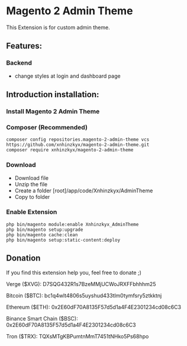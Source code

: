 # Magento 2 Admin Theme

This Extension is for custom admin theme.

## Features:

### Backend
- change styles at login and dashboard page

## Introduction installation:

### Install Magento 2 Admin Theme

### Composer (Recommended)

```
composer config repositories.magento-2-admin-theme vcs https://github.com/xnhinzkyx/magento-2-admin-theme.git
composer require xnhinzkyx/magento-2-admin-theme
```

### Download

- Download file
- Unzip the file
- Create a folder [root]/app/code/Xnhinzkyx/AdminTheme
- Copy to folder

### Enable Extension

```
php bin/magento module:enable Xnhinzkyx_AdminTheme
php bin/magento setup:upgrade
php bin/magento cache:clean
php bin/magento setup:static-content:deploy
```



## Donation
If you find this extension help you,  feel free to donate
;)

Verge ($XVG): D7SQG432R1s7BzeMMjUCWoJRXFFbhhhm25

Bitcoin ($BTC): bc1q4wlt4806s5uyshud433tlm0tymfsry5ztkktnj

Ethereum ($ETH): 0x2E60dF70A8135F57d5d1a4F4E2301234cd08c6C3

Binance Smart Chain ($BSC): 0x2E60dF70A8135F57d5d1a4F4E2301234cd08c6C3

Tron ($TRX): TQXsMTgKBPumtnMmT7451tNHko5Ps68hpo


